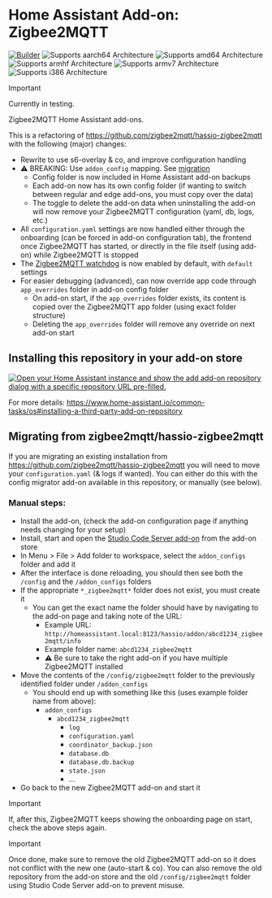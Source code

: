 # Home Assistant Add-on: Zigbee2MQTT

[![Builder](https://github.com/Nerivec/ha-zigbee2mqtt/actions/workflows/builder.yaml/badge.svg)](https://github.com/Nerivec/ha-zigbee2mqtt/actions/workflows/builder.yaml)
![Supports aarch64 Architecture](https://img.shields.io/badge/aarch64-yes-green.svg)
![Supports amd64 Architecture](https://img.shields.io/badge/amd64-yes-green.svg)
![Supports armhf Architecture](https://img.shields.io/badge/armhf-yes-green.svg)
![Supports armv7 Architecture](https://img.shields.io/badge/armv7-yes-green.svg)
![Supports i386 Architecture](https://img.shields.io/badge/i386-yes-green.svg)

> [!IMPORTANT]
> Currently in testing.

Zigbee2MQTT Home Assistant add-ons.

This is a refactoring of https://github.com/zigbee2mqtt/hassio-zigbee2mqtt with the following (major) changes:
- Rewrite to use s6-overlay & co, and improve configuration handling
- ⚠️ BREAKING: Use `addon_config` mapping. See [migration](#migrating-from-zigbee2mqtthassio-zigbee2mqtt)
  - Config folder is now included in Home Assistant add-on backups
  - Each add-on now has its own config folder (if wanting to switch between regular and edge add-ons, you must copy over the data)
  - The toggle to delete the add-on data when uninstalling the add-on will now remove your Zigbee2MQTT configuration (yaml, db, logs, etc.)
- All `configuration.yaml` settings are now handled either through the onboarding (can be forced in add-on configuration tab), the frontend once Zigbee2MQTT has started, or directly in the file itself (using add-on) while Zigbee2MQTT is stopped
- The [Zigbee2MQTT watchdog](https://www.zigbee2mqtt.io/guide/installation/15_watchdog.html) is now enabled by default, with `default` settings
- For easier debugging (advanced), can now override app code through `app_overrides` folder in add-on config folder
  - On add-on start, if the `app_overrides` folder exists, its content is copied over the Zigbee2MQTT app folder (using exact folder structure)
  - Deleting the `app_overrides` folder will remove any override on next add-on start

## Installing this repository in your add-on store

[![Open your Home Assistant instance and show the add add-on repository dialog with a specific repository URL pre-filled.](https://my.home-assistant.io/badges/supervisor_add_addon_repository.svg)](https://my.home-assistant.io/redirect/supervisor_add_addon_repository/?repository_url=https%3A%2F%2Fgithub.com%2FNerivec%2Fha-zigbee2mqtt)

For more details: https://www.home-assistant.io/common-tasks/os#installing-a-third-party-add-on-repository

## Migrating from zigbee2mqtt/hassio-zigbee2mqtt

If you are migrating an existing installation from https://github.com/zigbee2mqtt/hassio-zigbee2mqtt you will need to move your `configuration.yaml` (& logs if wanted).
You can either do this with the config migrator add-on available in this repository, or manually (see below).

### Manual steps:

- Install the add-on, (check the add-on configuration page if anything needs changing for your setup)
- Install, start and open the [Studio Code Server add-on](https://www.home-assistant.io/common-tasks/os/#installing-and-using-the-visual-studio-code-vsc-add-on) from the add-on store
- In Menu > File > Add folder to workspace, select the `addon_configs` folder and add it
- After the interface is done reloading, you should then see both the `/config` and the `/addon_configs` folders
- If the appropriate `*_zigbee2mqtt*` folder does not exist, you must create it
  - You can get the exact name the folder should have by navigating to the add-on page and taking note of the URL:
    - Example URL: `http://homeassistant.local:8123/hassio/addon/abcd1234_zigbee2mqtt/info`
    - Example folder name: `abcd1234_zigbee2mqtt`
    - ⚠️ Be sure to take the right add-on if you have multiple Zigbee2MQTT installed
- Move the contents of the `/config/zigbee2mqtt` folder to the previously identified folder under `/addon_configs`
  - You should end up with something like this (uses example folder name from above):
    - `addon_configs`
      - `abcd1234_zigbee2mqtt`
        - `log`
        - `configuration.yaml`
        - `coordinator_backup.json`
        - `database.db`
        - `database.db.backup`
        - `state.json`
        - ...
- Go back to the new Zigbee2MQTT add-on and start it

> [!IMPORTANT]
> If, after this, Zigbee2MQTT keeps showing the onboarding page on start, check the above steps again.

> [!IMPORTANT]
> Once done, make sure to remove the old Zigbee2MQTT add-on so it does not conflict with the new one (auto-start & co).
> You can also remove the old repository from the add-on store and the old `/config/zigbee2mqtt` folder using Studio Code Server add-on to prevent misuse.
